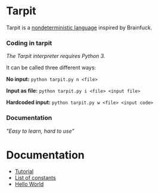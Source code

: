 # Tarpit
Tarpit is a [nondeterministic language] inspired by Brainfuck.

### Coding in tarpit

*The Tarpit interpreter requires Python 3.*

It can be called three different ways:

**No input:** `python tarpit.py n <file>`

**Input as file:** `python tarpit.py i <file> <input file>`

**Hardcoded input:** `python tarpit.py w <file> <input code>`

### Documentation

*"Easy to learn, hard to use"*

# Documentation
 * [Tutorial]
 * [List of constants]
 * [Hello World]


[Tutorial]:https://github.com/LyamBoylan/Tarpit/wiki/tutorial-1
[List of constants]:https://github.com/LyamBoylan/Tarpit/wiki/constants
[Hello World]:https://github.com/LyamBoylan/Tarpit/wiki/hello-world
[nondeterministic language]: https://en.wikipedia.org/wiki/Esoteric_programming_language#Nondeterministic_language
